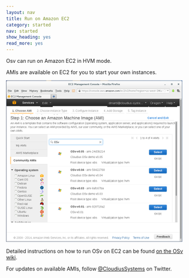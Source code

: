 ```yaml
---
layout: nav
title: Run on Amazon EC2
category: started
nav: started
show_heading: yes
read_more: yes
---
```

Osv can run on Amazon EC2 in HVM mode.

AMIs are available on EC2 for you to start your own instances.

<!--more-->

<img src="/images/ec2.png">

Detailed instructions on how to run OSv on EC2 can be found [on the OSv wiki](https://github.com/cloudius-systems/osv/wiki/OSV-on-EC2).

For updates on available AMIs, follow [@CloudiusSystems](https://twitter.com/CloudiusSystems) on Twitter.


